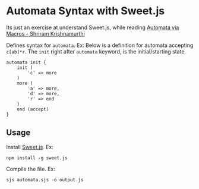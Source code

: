 # Automata Syntax with Sweet.js #

Its just an exercise at understand Sweet.js, while reading
[Automata via Macros - Shriram Krishnamurthi](http://cs.brown.edu/~sk/Publications/Papers/Published/sk-automata-macros/)

Defines syntax for `automata`. Ex: Below is a definition for automata
accepting `c[ab]*r`. The `init` right after `automata` keyword, is the
initial/starting state.

```
automata init {
    init (
        'c' => more
    )
    more (
        'a' => more,
        'd' => more,
        'r' => end
    )
    end (accept)
}
```

## Usage ##

Install [Sweet.js](http://sweetjs.org). Ex:

```
npm install -g sweet.js
```
Compile the file. Ex:

```
sjs automata.sjs -o output.js
```
